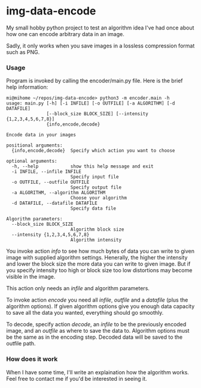 # img-data-encode

My small hobby python project to test an algorithm idea I've had once about how one can encode arbitrary data in an image.

Sadly, it only works when you save images in a lossless compression format such as PNG. 

### Usage

Program is invoked by calling the encoder/main.py file. Here is the brief help information:

```
mi@mihome ~/repos/img-data-encode> python3 -m encoder.main -h
usage: main.py [-h] [-i INFILE] [-o OUTFILE] [-a ALGORITHM] [-d DATAFILE]
               [--block_size BLOCK_SIZE] [--intensity {1,2,3,4,5,6,7,8}]
               {info,encode,decode}

Encode data in your images

positional arguments:
  {info,encode,decode}  Specify which action you want to choose

optional arguments:
  -h, --help            show this help message and exit
  -i INFILE, --infile INFILE
                        Specify input file
  -o OUTFILE, --outfile OUTFILE
                        Specify output file
  -a ALGORITHM, --algorithm ALGORITHM
                        Choose your algorithm
  -d DATAFILE, --datafile DATAFILE
                        Specify data file

Algorithm parameters:
  --block_size BLOCK_SIZE
                        Algorithm block size
  --intensity {1,2,3,4,5,6,7,8}
                        Algorithm intensity
```

You invoke action *info* to see how much bytes of data you can write to given image with supplied algorithm settings.
Henerally, the higher the intensity and lower the block size the more data you can write to given image. But if you specify intensity too high or block size too low distortions may become visible in the image.

This action only needs an *infile* and algorithm parameters.

To invoke action *encode* you need all *infile*, *outfile* and a *datafile* (plus the algorithm options). If given algorithm options give you enough data capacity to save all the data you wanted, everything should go smoothly.

To decode, specify action *decode*, an *infile* to be the previously encoded image, and an *outfile* as where to save the data to. Algorithm options must be the same as in the encoding step. Decoded data will be saved to the outfile path.


### How does it work

When I have some time, I'll write an explaination how the algorithm works. Feel free to contact me if you'd be interested in seeing it.
